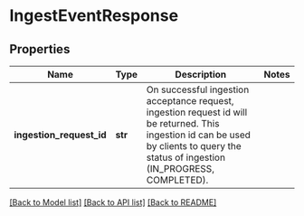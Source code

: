 # IngestEventResponse


## Properties
Name | Type | Description | Notes
------------ | ------------- | ------------- | -------------
**ingestion_request_id** | **str** | On successful ingestion acceptance request, ingestion request id will be returned. This ingestion id can be used by clients to query the status of ingestion (IN_PROGRESS, COMPLETED). | 

[[Back to Model list]](../README.md#documentation-for-models) [[Back to API list]](../README.md#documentation-for-api-endpoints) [[Back to README]](../README.md)


